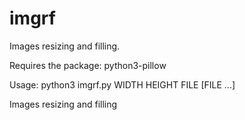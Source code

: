 # imgrf

Images resizing and filling.

Requires the package: python3-pillow

Usage:
python3 imgrf.py WIDTH HEIGHT FILE [FILE ...]



Images resizing and filling

